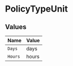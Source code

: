 # PolicyTypeUnit


## Values

| Name    | Value   |
| ------- | ------- |
| `Days`  | days    |
| `Hours` | hours   |